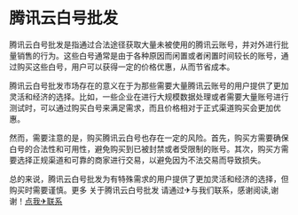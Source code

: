 # 腾讯云白号批发

腾讯云白号批发是指通过合法途径获取大量未被使用的腾讯云账号，并对外进行批量销售的行为。这些白号通常是由于各种原因而闲置或者闲置时间较长的账号，通过购买这些白号，用户可以获得一定的价格优惠，从而节省成本。

腾讯云白号批发市场存在的意义在于为那些需要大量腾讯云账号的用户提供了更加灵活和经济的选择。比如，一些企业在进行大规模数据处理或者需要大量账号进行测试时，可以通过购买白号来满足需求，而且价格相对于正式渠道购买会更加优惠。

然而，需要注意的是，购买腾讯云白号也存在一定的风险。首先，购买方需要确保白号的合法性和可用性，避免购买到已被封禁或者受限制的账号。其次，购买方需要选择正规渠道和可靠的商家进行交易，以避免因为不法交易而导致损失。

总的来说，腾讯云白号批发为有特殊需求的用户提供了更加灵活和经济的选择，但购买时需要谨慎。更多 关于腾讯云白号批发 请通过✈与我们联系，感谢阅读,谢谢！[点我✈联系](https://add.k02.cc)